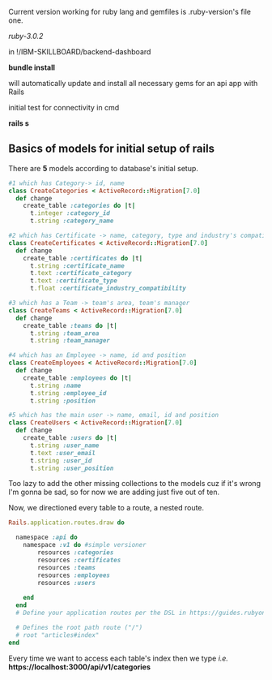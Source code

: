Current version working for ruby lang and gemfiles is .ruby-version's file one.

*ruby-3.0.2*

in !/IBM-SKILLBOARD/backend-dashboard

**bundle install** 


will automatically update and install all necessary gems for an api app with Rails

initial test for connectivity in cmd

**rails s**


## Basics of models for initial setup of rails
There are **5** models according to database's initial setup.
```ruby
#1 which has Category-> id, name
class CreateCategories < ActiveRecord::Migration[7.0]
  def change
    create_table :categories do |t|
      t.integer :category_id
      t.string :category_name

#2 which has Certificate -> name, category, type and industry's compatibility
class CreateCertificates < ActiveRecord::Migration[7.0]
  def change
    create_table :certificates do |t|
      t.string :certificate_name
      t.text :certificate_category
      t.text :certificate_type
      t.float :certificate_industry_compatibility

#3 which has a Team -> team's area, team's manager
class CreateTeams < ActiveRecord::Migration[7.0]
  def change
    create_table :teams do |t|
      t.string :team_area
      t.string :team_manager

#4 which has an Employee -> name, id and position
class CreateEmployees < ActiveRecord::Migration[7.0]
  def change
    create_table :employees do |t|
      t.string :name
      t.string :employee_id
      t.string :position

#5 which has the main user -> name, email, id and position
class CreateUsers < ActiveRecord::Migration[7.0]
  def change
    create_table :users do |t|
      t.string :user_name
      t.text :user_email
      t.string :user_id
      t.string :user_position
```
Too lazy to add the other missing collections to the models cuz if it's wrong I'm gonna be sad, so for now we are adding just five out of ten.

Now, we directioned every table to a route, a nested route.
```ruby
Rails.application.routes.draw do

  namespace :api do
    namespace :v1 do #simple versioner
        resources :categories
        resources :certificates
        resources :teams
        resources :employees
        resources :users
      
    end
  end
  # Define your application routes per the DSL in https://guides.rubyonrails.org/routing.html

  # Defines the root path route ("/")
  # root "articles#index"
end
```
Every time we want to access each table's index then we type *i.e.* **https://localhost:3000/api/v1/categories**